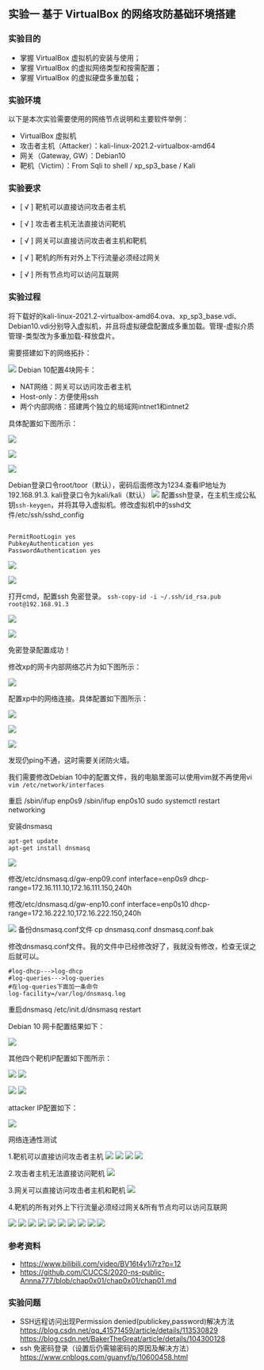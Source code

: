 ## 实验一 基于 VirtualBox 的网络攻防基础环境搭建

### 实验目的

 * 掌握 VirtualBox 虚拟机的安装与使用；
 * 掌握 VirtualBox 的虚拟网络类型和按需配置；
 * 掌握 VirtualBox 的虚拟硬盘多重加载；

### 实验环境

以下是本次实验需要使用的网络节点说明和主要软件举例：

 * VirtualBox 虚拟机
 * 攻击者主机（Attacker）：kali-linux-2021.2-virtualbox-amd64
 * 网关（Gateway, GW）：Debian10
 * 靶机（Victim）：From Sqli to shell / xp_sp3_base / Kali

### 实验要求

* [ √ ] 靶机可以直接访问攻击者主机

* [ √ ] 攻击者主机无法直接访问靶机

* [ √ ] 网关可以直接访问攻击者主机和靶机

* [ √ ] 靶机的所有对外上下行流量必须经过网关

* [ √ ] 所有节点均可以访问互联网 

### 实验过程

将下载好的kali-linux-2021.2-virtualbox-amd64.ova、xp_sp3_base.vdi、Debian10.vdi分别导入虚拟机，并且将虚拟硬盘配置成多重加载。管理-虚拟介质管理-类型改为多重加载-释放盘片。

需要搭建如下的网络拓扑：

![](img/vb-exp-layout.jpg)
Debian 10配置4块网卡：
 * NAT网络：网关可以访问攻击者主机
 * Host-only：方便使用ssh
 * 两个内部网络：搭建两个独立的局域网intnet1和intnet2
  
具体配置如下图所示：

![](img/1.png)

![](img/1-1.png)

![](img/1-2.png)

Debian登录口令root/toor（默认），密码后面修改为1234.查看IP地址为192.168.91.3.
kali登录口令为kali/kali（默认）
![](img/2.png)
配置ssh登录，在主机生成公私钥`ssh-keygen`，并将其导入虚拟机。修改虚拟机中的sshd文件/etc/ssh/sshd_config
```

PermitRootLogin yes
PubkeyAuthentication yes
PasswordAuthentication yes

```

![](img/3.png)

![](img/3-1.png)

打开cmd，配置ssh 免密登录。
`ssh-copy-id -i ~/.ssh/id_rsa.pub root@192.168.91.3`

![](img/4.png)

![](img/4-1.png)

免密登录配置成功！

修改xp的网卡内部网络芯片为如下图所示：

![](img/5.png)

配置xp中的网络连接。具体配置如下图所示：

![](img/6.png)

![](img/6-1.png)

![](img/6-2.png)

发现仍ping不通，这时需要关闭防火墙。

我们需要修改Debian 10中的配置文件，我的电脑里面可以使用vim就不再使用vi
`vim /etc/network/interfaces`

重启
/sbin/ifup enp0s9
/sbin/ifup enp0s10
sudo systemctl restart networking

安装dnsmasq
```
apt-get update  
apt-get install dnsmasq
```
![](img/7.png)

修改/etc/dnsmasq.d/gw-enp09.conf
interface=enp0s9
dhcp-range=172.16.111.10,172.16.111.150,240h

修改/etc/dnsmasq.d/gw-enp10.conf
interface=enp0s10
dhcp-range=172.16.222.10,172.16.222.150,240h

![](img/new/first.png)
备份dnsmasq.conf文件
cp dnsmasq.conf dnsmasq.conf.bak

修改dnsmasq.conf文件。我的文件中已经修改好了，我就没有修改，检查无误之后就可以。
```
#log-dhcp--->log-dhcp
#log-queries--->log-queries
#在log-queries下面加一条命令
log-facility=/var/log/dnsmasq.log
```

重启dnsmasq
/etc/init.d/dnsmasq restart 

Debian 10 网卡配置结果如下：

![](img/new/a.png)

其他四个靶机IP配置如下图所示：

![](img/new/b.png)
![](img/new/b-.png)

![](img/new/c.png)
![](img/new/c-.png)

attacker IP配置如下：

![](img/new/d.png)


网络连通性测试

1.靶机可以直接访问攻击者主机
![](img/new/1.png)
![](img/new/1-1.png)
![](img/new/1-2.png)
![](img/new/1-3.png)

2.攻击者主机无法直接访问靶机
![](img/new/2.png)

3.网关可以直接访问攻击者主机和靶机
![](img/new/3.png)

4.靶机的所有对外上下行流量必须经过网关&所有节点均可以访问互联网

![](img/new/4.png)
![](img/new/4-1.png)
![](img/new/5.png)
![](img/new/5-1.png)
![](img/new/5-2.png)
![](img/new/5-3.png)
![](img/new/6.png)
![](img/new/6-1.png)
![](img/new/6-2.png)
![](img/new/6-3.png)

### 参考资料

* https://www.bilibili.com/video/BV16t4y1i7rz?p=12
* https://github.com/CUCCS/2020-ns-public-Annna777/blob/chap0x01/chap0x01/chap01.md

### 实验问题
* SSH远程访问出现Permission denied(publickey,password)解决方法 
  https://blog.csdn.net/qq_41571459/article/details/113530829
  https://blog.csdn.net/BakerTheGreat/article/details/104300128
* ssh 免密码登录（设置后仍需输密码的原因及解决方法）
  https://www.cnblogs.com/guanyf/p/10600458.html